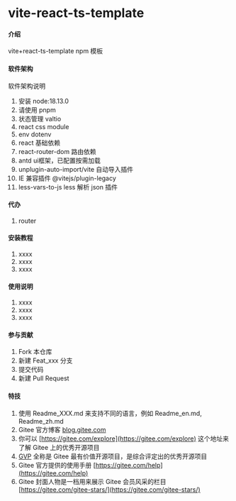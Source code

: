 # vite-react-ts-template

#### 介绍

vite+react-ts-template npm 模板

#### 软件架构

软件架构说明

1. 安装 node:18.13.0
2. 请使用 pnpm
3. 状态管理 valtio
4. react css module
5. env dotenv
6. react 基础依赖
7. react-router-dom 路由依赖
8. antd ui框架，已配置按需加载
9. unplugin-auto-import/vite 自动导入插件
10. IE 兼容插件 @vitejs/plugin-legacy
11. less-vars-to-js less 解析 json 插件

#### 代办

1. router



#### 安装教程

1.  xxxx
2.  xxxx
3.  xxxx

#### 使用说明

1.  xxxx
2.  xxxx
3.  xxxx

#### 参与贡献

1.  Fork 本仓库
2.  新建 Feat_xxx 分支
3.  提交代码
4.  新建 Pull Request

#### 特技

1.  使用 Readme_XXX.md 来支持不同的语言，例如 Readme_en.md, Readme_zh.md
2.  Gitee 官方博客 [blog.gitee.com](https://blog.gitee.com)
3.  你可以 [https://gitee.com/explore](https://gitee.com/explore) 这个地址来了解 Gitee 上的优秀开源项目
4.  [GVP](https://gitee.com/gvp) 全称是 Gitee 最有价值开源项目，是综合评定出的优秀开源项目
5.  Gitee 官方提供的使用手册 [https://gitee.com/help](https://gitee.com/help)
6.  Gitee 封面人物是一档用来展示 Gitee 会员风采的栏目 [https://gitee.com/gitee-stars/](https://gitee.com/gitee-stars/)
